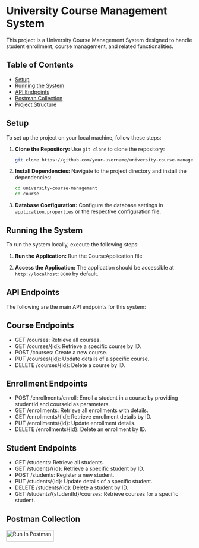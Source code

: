# University Course Management System

This project is a University Course Management System designed to handle student enrollment, course management, and related functionalities.

## Table of Contents

- [Setup](#setup)
- [Running the System](#running-the-system)
- [API Endpoints](#api-endpoints)
- [Postman Collection](#postman-collection)
- [Project Structure](#project-structure)

## Setup

To set up the project on your local machine, follow these steps:

1. **Clone the Repository:** Use `git clone` to clone the repository:
   ```bash
   git clone https://github.com/your-username/university-course-management.git
   ```

2. **Install Dependencies:** Navigate to the project directory and install the dependencies:
   ```bash
   cd university-course-management
   cd course
   ```

3. **Database Configuration:** Configure the database settings in `application.properties` or the respective configuration file.

  

## Running the System

To run the system locally, execute the following steps:

1. **Run the Application:** Run the CourseApplication file

2. **Access the Application:** The application should be accessible at `http://localhost:8088` by default.

## API Endpoints

The following are the main API endpoints for this system:

## Course Endpoints
- GET /courses: Retrieve all courses.
- GET /courses/{id}: Retrieve a specific course by ID.
- POST /courses: Create a new course.
- PUT /courses/{id}: Update details of a specific course.
- DELETE /courses/{id}: Delete a course by ID.

## Enrollment Endpoints
- POST /enrollments/enroll: Enroll a student in a course by providing studentId and courseId as parameters.
- GET /enrollments: Retrieve all enrollments with details.
- GET /enrollments/{id}: Retrieve enrollment details by ID.
- PUT /enrollments/{id}: Update enrollment details.
- DELETE /enrollments/{id}: Delete an enrollment by ID.

## Student Endpoints
- GET /students: Retrieve all students.
- GET /students/{id}: Retrieve a specific student by ID.
- POST /students: Register a new student.
- PUT /students/{id}: Update details of a specific student.
- DELETE /students/{id}: Delete a student by ID.
- GET /students/{studentId}/courses: Retrieve courses for a specific student.

## Postman Collection

[<img src="https://run.pstmn.io/button.svg" alt="Run In Postman" style="width: 128px; height: 32px;">](https://app.getpostman.com/run-collection/20164701-b533ff4f-ed77-44ef-b10b-474b1c4f0a12?action=collection%2Ffork&source=rip_markdown&collection-url=entityId%3D20164701-b533ff4f-ed77-44ef-b10b-474b1c4f0a12%26entityType%3Dcollection%26workspaceId%3D5d118926-c674-44a8-a082-1f1e58a2730c)


